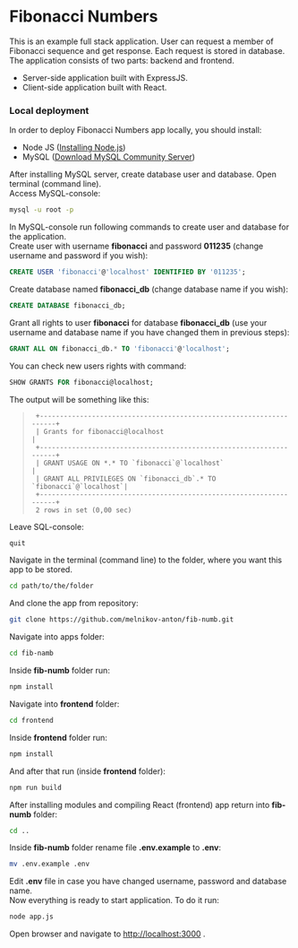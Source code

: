 # Fibonacci Numbers
This is an example full stack application. User can request a member of Fibonacci sequence and get response. Each request is stored in database.  
The application consists of two parts: backend and frontend.
- Server-side application built with ExpressJS.
- Client-side application built with React.

### Local deployment
In order to deploy Fibonacci Numbers app locally, you should install:
- Node JS ([Installing Node.js](https://nodejs.org/en/download/package-manager/))
- MySQL ([Download MySQL Community Server](https://dev.mysql.com/downloads/mysql/))

After installing MySQL server, create database user and database. Open terminal (command line).  
Access MySQL-console:
```bash
mysql -u root -p
```
In MySQL-console run following commands to create user and database for the application.  
Create user with username **fibonacci** and password **011235** (change username and password if you wish):
```sql
CREATE USER 'fibonacci'@'localhost' IDENTIFIED BY '011235';
```
Create database named **fibonacci_db** (change database name if you wish):
```sql
CREATE DATABASE fibonacci_db;
```
Grant all rights to user **fibonacci** for database **fibonacci_db** (use your username and database name if you have changed them in previous steps):
```sql
GRANT ALL ON fibonacci_db.* TO 'fibonacci'@'localhost';
```
You can check new users rights with command:
```sql
SHOW GRANTS FOR fibonacci@localhost;
```
The output will be something like this:

>      +--------------------------------------------------------------------+
>      | Grants for fibonacci@localhost                                     |
>      +--------------------------------------------------------------------+
>      | GRANT USAGE ON *.* TO `fibonacci`@`localhost`                      |
>      | GRANT ALL PRIVILEGES ON `fibonacci_db`.* TO `fibonacci`@`localhost`|
>      +--------------------------------------------------------------------+
>      2 rows in set (0,00 sec)

Leave SQL-console:
```sql
quit
```

Navigate in the terminal (command line) to the folder, where you want this app to be stored.  
```bash
cd path/to/the/folder
```
And clone the app from repository:
```bash
git clone https://github.com/melnikov-anton/fib-numb.git
```
Navigate into apps folder:
```bash
cd fib-namb
```
Inside **fib-numb** folder run:
```bash
npm install
```
Navigate into **frontend** folder:
```bash
cd frontend
```
Inside **frontend** folder run:
```bash
npm install
```
And after that run (inside **frontend** folder):
```bash
npm run build
```
After installing modules and compiling React (frontend) app return into **fib-numb** folder:
```bash
cd ..
```
Inside **fib-numb** folder rename file **.env.example** to **.env**:
```bash
mv .env.example .env
```
Edit **.env** file in case you have changed username, password and database name.  
Now everything is ready to start application. To do it run:
```bash
node app.js
```
Open browser and navigate to [http://localhost:3000](http://localhost:3000) .
